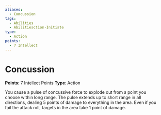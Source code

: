 ```yaml
---
aliases:
  - Concussion
tags:
  - Abilities
  - Abilitiesction-Initiate
type:
  - Action
points:
  - 7 Intellect
---
```


# Concussion

**Points**: 7 Intellect Points
**Type**: Action

You cause a pulse of concussive force to explode out from a point you choose within long range. The pulse extends up to short range in all directions, dealing 5 points of damage to everything in the area. Even if you fail the attack roll, targets in the area take 1 point of damage.
